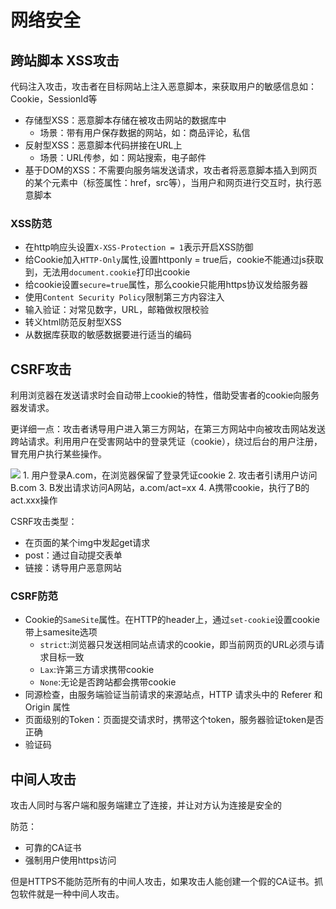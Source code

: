 # 网络安全

## 跨站脚本 XSS攻击
代码注入攻击，攻击者在目标网站上注入恶意脚本，来获取用户的敏感信息如：Cookie，SessionId等

+ 存储型XSS：恶意脚本存储在被攻击网站的数据库中
  + 场景：带有用户保存数据的网站，如：商品评论，私信
+ 反射型XSS：恶意脚本代码拼接在URL上
  + 场景：URL传参，如：网站搜索，电子邮件
+ 基于DOM的XSS：不需要向服务端发送请求，攻击者将恶意脚本插入到网页的某个元素中（标签属性：href，src等），当用户和网页进行交互时，执行恶意脚本

### XSS防范
+ 在http响应头设置`X-XSS-Protection = 1`表示开启XSS防御
+ 给Cookie加入`HTTP-Only`属性,设置httponly = true后，cookie不能通过js获取到，无法用`document.cookie`打印出cookie
+ 给cookie设置`secure=true`属性，那么cookie只能用https协议发给服务器
+ 使用`Content Security Policy`限制第三方内容注入
+ 输入验证：对常见数字，URL，邮箱做权限校验
+ 转义html防范反射型XSS
+ 从数据库获取的敏感数据要进行适当的编码

## CSRF攻击
利用浏览器在发送请求时会自动带上cookie的特性，借助受害者的cookie向服务器发请求。

更详细一点：攻击者诱导用户进入第三方网站，在第三方网站中向被攻击网站发送跨站请求。利用用户在受害网站中的登录凭证（cookie），绕过后台的用户注册，冒充用户执行某些操作。

<img src="https://pic002.cnblogs.com/img/hyddd/200904/2009040916453171.jpg"/>
1. 用户登录A.com，在浏览器保留了登录凭证cookie
2. 攻击者引诱用户访问B.com
3. B发出请求访问A网站，a.com/act=xx
4. A携带cookie，执行了B的act.xxx操作

CSRF攻击类型：
+ 在页面的某个img中发起get请求
+ post：通过自动提交表单
+ 链接：诱导用户恶意网站

### CSRF防范
+ Cookie的`SameSite`属性。在HTTP的header上，通过`set-cookie`设置cookie带上samesite选项
  + `strict`:浏览器只发送相同站点请求的cookie，即当前网页的URL必须与请求目标一致
  + `Lax`:许第三方请求携带cookie
  + `None`:无论是否跨站都会携带cookie
+ 同源检查，由服务端验证当前请求的来源站点，HTTP 请求头中的 Referer 和 Origin 属性
+ 页面级别的Token：页面提交请求时，携带这个token，服务器验证token是否正确
+ 验证码

## 中间人攻击
攻击人同时与客户端和服务端建立了连接，并让对方认为连接是安全的

防范：
+ 可靠的CA证书
+ 强制用户使用https访问
  
但是HTTPS不能防范所有的中间人攻击，如果攻击人能创建一个假的CA证书。抓包软件就是一种中间人攻击。

